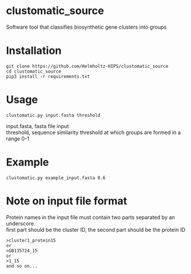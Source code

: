 # clustomatic_source
Software tool that classifies biosynthetic gene clusters into groups

# Installation
```
git clone https://github.com/Helmholtz-HIPS/clustomatic_source
cd clustomatic_source
pip3 install -r requirements.txt
```

# Usage
```
clustomatic.py input.fasta threshold
```
input.fasta, fasta file input\
threshold, sequence similarity threshold at which groups are formed in a range 0-1

# Example
```
clustomatic.py example_input.fasta 0.6
```

# Note on input file format
Protein names in the input file must contain two parts separated by an underscore.\
first part should be the cluster ID, the second part should be the protein ID
```
>cluster1_protein15
or
>GB135724_15
or
>1_15
and so on...
```
